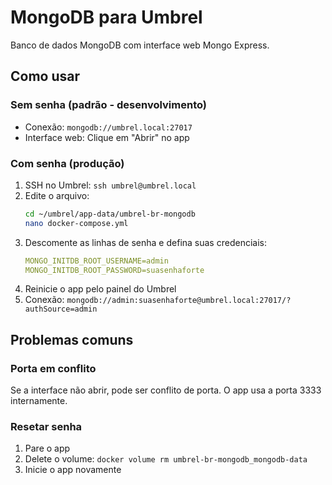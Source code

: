 # MongoDB para Umbrel

Banco de dados MongoDB com interface web Mongo Express.

## Como usar

### Sem senha (padrão - desenvolvimento)
- Conexão: `mongodb://umbrel.local:27017`
- Interface web: Clique em "Abrir" no app

### Com senha (produção)
1. SSH no Umbrel: `ssh umbrel@umbrel.local`
2. Edite o arquivo:
   ```bash
   cd ~/umbrel/app-data/umbrel-br-mongodb
   nano docker-compose.yml
   ```
3. Descomente as linhas de senha e defina suas credenciais:
   ```yaml
   MONGO_INITDB_ROOT_USERNAME=admin
   MONGO_INITDB_ROOT_PASSWORD=suasenhaforte
   ```
4. Reinicie o app pelo painel do Umbrel
5. Conexão: `mongodb://admin:suasenhaforte@umbrel.local:27017/?authSource=admin`

## Problemas comuns

### Porta em conflito
Se a interface não abrir, pode ser conflito de porta. O app usa a porta 3333 internamente.

### Resetar senha
1. Pare o app
2. Delete o volume: `docker volume rm umbrel-br-mongodb_mongodb-data`
3. Inicie o app novamente